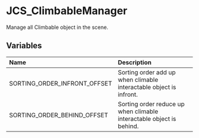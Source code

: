 # JCS_ClimbableManager

Manage all Climbable object in the scene.

## Variables

| Name | Description |
|:---|:---|
| SORTING_ORDER_INFRONT_OFFSET | Sorting order add up when climable interactable object is infront. |
| SORTING_ORDER_BEHIND_OFFSET | Sorting order reduce up when climable interactable object is behind. |

